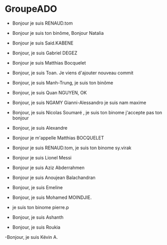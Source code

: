 # GroupeADO

- Bonjour je suis RENAUD.tom

- Bonjour je suis ton binôme, Bonjour Natalia

- Bonjour je suis Said.KABENE

- Bonjour, je suis Gabriel DEGEZ

- Bonjour je suis Matthias Bocquelet

- Bonjour, je suis Toan. Je viens d'ajouter nouveau commit

- Bonjour, je suis Manh-Trung, je suis ton binôme

- Bonjour, je suis Quan NGUYEN, OK

- Bonjour, je suis NGAMY Gianni-Alessandro je suis nam maxime

- Bonjour, je suis Nicolas Soumaré , je suis ton binome j'accepte pas ton bonjour

- Bonjour, je suis Alexandre

- Bonjour je m'appelle Matthias BOCQUELET

- Bonjour je suis RENAUD.tom, je suis ton binome sy.virak

- Bonjour je suis Lionel Messi

- Bonjour je suis Aziz Abderrahmen

- Bonjour je suis Anoujean Balachandran

- Bonjour, je suis Emeline

- Bonjour, je suis Mohamed MOINDJIE.

- je suis ton binome pierre.p

- Bonjour, je suis Ashanth

- Bonjour, je suis Roukia

-Bonjour, je suis Kévin A.
